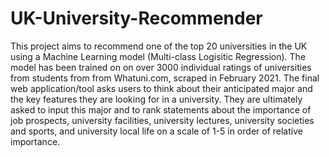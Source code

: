 # UK-University-Recommender

This project aims to recommend one of the top 20 universities in the UK using a Machine Learning model (Multi-class Logisitic Regression).
The model has been trained on on over 3000 individual ratings of universities from students from from Whatuni.com, scraped in February 2021.
The final web application/tool asks users to think about their anticipated major and the key features they are looking for in a university. They are ultimately asked to input this major and to rank statements about the importance of job prospects, university facilities, university lectures, university societies and sports, and university local life on a scale of 1-5 in order of relative importance.
